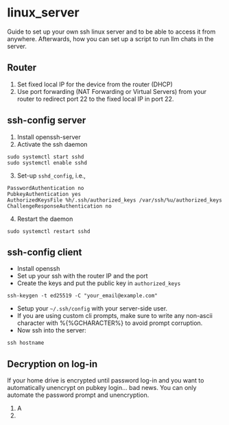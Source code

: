 # linux_server
Guide to set up your own ssh linux server and to be able to access it from anywhere. Afterwards, how you can set up a script to run llm chats in the server.

## Router
1. Set fixed local IP for the device from the router (DHCP)
2. Use port forwarding (NAT Forwarding or Virtual Servers) from your router to redirect port 22 to the fixed local IP in port 22.


## ssh-config server
1. Install openssh-server
2. Activate the ssh daemon

```
sudo systemctl start sshd
sudo systemctl enable sshd
```

3. Set-up `sshd_config`, i.e.,
```
PasswordAuthentication no
PubkeyAuthentication yes
AuthorizedKeysFile %h/.ssh/authorized_keys /var/ssh/%u/authorized_keys
ChallengeResponseAuthentication no
```
4. Restart the daemon
```
sudo systemctl restart sshd
```
## ssh-config client
- Install openssh
- Set up your ssh with the router IP and the port
- Create the keys and put the public key in `authorized_keys`
```
ssh-keygen -t ed25519 -C "your_email@example.com"
```
- Setup your `~/.ssh/config` with your server-side user. 
- If you are using custom cli prompts, make sure to write any non-ascii character with %{%GCHARACTER%} to avoid prompt corruption.
- Now ssh into the server:
```
ssh hostname
```

## Decryption on log-in
If your home drive is encrypted until password log-in and you want to automatically unencrypt on pubkey login... bad news. You can only automate the password prompt and unencryption.

1. A
2. 